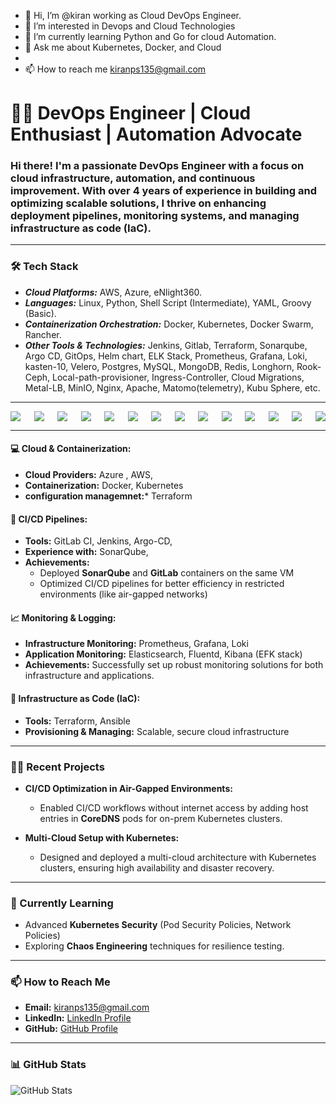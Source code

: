 - 👋 Hi, I’m @kiran working as Cloud DevOps Engineer.
- 👀 I’m interested in Devops and Cloud Technologies
- 🌱 I’m currently learning Python and Go for cloud Automation.
- 💬 Ask me about Kubernetes, Docker, and Cloud
- 
- 📫 How to reach me kiranps135@gmail.com

# 👨‍💻 DevOps Engineer | Cloud Enthusiast | Automation Advocate

### Hi there! I'm a passionate **DevOps Engineer** with a focus on cloud infrastructure, automation, and continuous improvement. With over **4 years of experience** in building and optimizing scalable solutions, I thrive on enhancing deployment pipelines, monitoring systems, and managing infrastructure as code (IaC).

---

### 🛠️ Tech Stack

- ***Cloud Platforms:*** AWS, Azure, eNlight360.
- ***Languages:*** Linux, Python, Shell Script (Intermediate), YAML, Groovy (Basic).
- ***Containerization Orchestration:*** Docker, Kubernetes, Docker Swarm, Rancher.
- ***Other Tools & Technologies:*** Jenkins, Gitlab, Terraform, Sonarqube, Argo CD, GitOps, Helm chart, ELK Stack, Prometheus, Grafana, Loki, kasten-10, Velero, Postgres, MySQL, MongoDB, Redis, Longhorn, Rook-Ceph, Local-path-provisioner,                                          Ingress-Controller, Cloud Migrations, Metal-LB, MinIO, Nginx, Apache, Matomo(telemetry), Kubu Sphere, etc.

--- 

<div style="display: flex; justify-content: space-between;">
    <img src="https://img.shields.io/badge/ArgoCD-4A4A55?style=for-the-badge&logo=argo&logoColor=#d16044" />
    <img src="https://img.shields.io/badge/Jenkins-D24939?style=for-the-badge&logo=jenkins&logoColor=white" />
    <img src="https://img.shields.io/badge/GitLab-FC6D26?style=for-the-badge&logo=gitlab&logoColor=white" />
    <img src="https://img.shields.io/badge/CI%2FCD-239120?style=for-the-badge&logo=github-actions&logoColor=white" />
    <img src="https://img.shields.io/badge/Terraform-623CE4?style=for-the-badge&logo=terraform&logoColor=white" />
    <img src="https://img.shields.io/badge/Azure-0078D4?style=for-the-badge&logo=microsoft-azure&logoColor=white" />
    <img src="https://img.shields.io/badge/Linux-FCC624?style=for-the-badge&logo=linux&logoColor=black" />
    <img src="https://img.shields.io/badge/Postgres-4169E1?style=for-the-badge&logo=postgresql&logoColor=white" />
    <img src="https://img.shields.io/badge/Ingress%20Controller-0080FF?style=for-the-badge&logo=kubernetes&logoColor=white" />
    <img src="https://img.shields.io/badge/NGINX-009639?style=for-the-badge&logo=nginx&logoColor=white" />
    <img src="https://img.shields.io/badge/Docker-2496ED?style=for-the-badge&logo=docker&logoColor=white" />
    <img src="https://img.shields.io/badge/Kubernetes-326CE5?style=for-the-badge&logo=kubernetes&logoColor=white" />
    <img src="https://img.shields.io/badge/Docker_Swarm-2496ED?style=for-the-badge&logo=docker&logoColor=white" />
    <img src="https://img.shields.io/badge/AWS-232F3E?style=for-the-badge&logo=amazon-aws&logoColor=white" />
</div>

---


#### 💻 **Cloud & Containerization:**
- **Cloud Providers:**  Azure , AWS,
- **Containerization:** Docker, Kubernetes
- **configuration managemnet:*** Terraform

#### 🚀 **CI/CD Pipelines:**
- **Tools:** GitLab CI, Jenkins, Argo-CD, 
- **Experience with:** SonarQube,
- **Achievements:**
  - Deployed **SonarQube** and **GitLab** containers on the same VM
  - Optimized CI/CD pipelines for better efficiency in restricted environments (like air-gapped networks)

#### 📈 **Monitoring & Logging:**
- **Infrastructure Monitoring:** Prometheus, Grafana, Loki
- **Application Monitoring:** Elasticsearch, Fluentd, Kibana (EFK stack)
- **Achievements:** Successfully set up robust monitoring solutions for both infrastructure and applications.

#### 📜 **Infrastructure as Code (IaC):**
- **Tools:** Terraform, Ansible
- **Provisioning & Managing:** Scalable, secure cloud infrastructure

---

### 🧑‍🔧 Recent Projects

- **CI/CD Optimization in Air-Gapped Environments:**
  - Enabled CI/CD workflows without internet access by adding host entries in **CoreDNS** pods for on-prem Kubernetes clusters.

- **Multi-Cloud Setup with Kubernetes:**
  - Designed and deployed a multi-cloud architecture with Kubernetes clusters, ensuring high availability and disaster recovery.

---

### 🌱 Currently Learning

- Advanced **Kubernetes Security** (Pod Security Policies, Network Policies)
- Exploring **Chaos Engineering** techniques for resilience testing.
  
---

### 📫 How to Reach Me

- **Email:** kiranps135@gmail.com
- **LinkedIn:** [LinkedIn Profile](https://www.linkedin.com/kiran-sonawane-b02558215)
- **GitHub:** [GitHub Profile](https://github.com/kiranps135)

---

### 📊 GitHub Stats

![GitHub Stats](https://github-readme-stats.vercel.app/api?username=kiranps135&show_icons=true&theme=radical)









